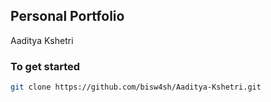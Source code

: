 ## Personal Portfolio 
 Aaditya Kshetri
### To get started
```bash
git clone https://github.com/bisw4sh/Aaditya-Kshetri.git
```